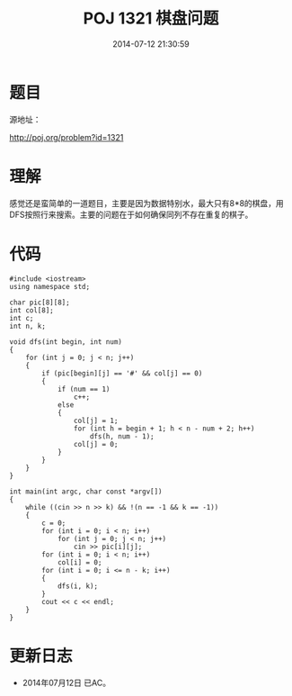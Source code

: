 ﻿---
title: POJ 1321 棋盘问题
date: 2014-07-12 21:30:59
tags: [ACM, POJ, C, DFS]
categories: Exercise
toc: true
---
# 题目
源地址：

http://poj.org/problem?id=1321

# 理解
感觉还是蛮简单的一道题目，主要是因为数据特别水，最大只有8*8的棋盘，用DFS按照行来搜索。主要的问题在于如何确保同列不存在重复的棋子。

<!-- more -->

# 代码

```
#include <iostream>
using namespace std;

char pic[8][8];
int col[8];
int c;
int n, k;

void dfs(int begin, int num)
{
    for (int j = 0; j < n; j++)
    {
        if (pic[begin][j] == '#' && col[j] == 0)
        {
            if (num == 1)
                c++;
            else
            {
                col[j] = 1;
                for (int h = begin + 1; h < n - num + 2; h++)
                    dfs(h, num - 1);
                col[j] = 0;
            }
        }
    }
}

int main(int argc, char const *argv[])
{
    while ((cin >> n >> k) && !(n == -1 && k == -1))
    {
        c = 0;
        for (int i = 0; i < n; i++)
            for (int j = 0; j < n; j++)
                cin >> pic[i][j];
        for (int i = 0; i < n; i++)
            col[i] = 0;
        for (int i = 0; i <= n - k; i++)
        {
            dfs(i, k);
        }
        cout << c << endl;
    }
}

```

# 更新日志
- 2014年07月12日 已AC。